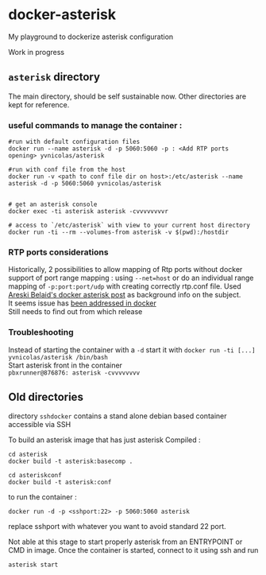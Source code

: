 docker-asterisk
===============

My playground to dockerize asterisk configuration

Work in progress

## `asterisk` directory

The main directory, should be self sustainable now. Other directories are kept for reference.

### useful commands to manage the container :

```
#run with default configuration files
docker run --name asterisk -d -p 5060:5060 -p : <Add RTP ports opening> yvnicolas/asterisk

#run with conf file from the host
docker run -v <path to conf file dir on host>:/etc/asterisk --name asterisk -d -p 5060:5060 yvnicolas/asterisk


# get an asterisk console
docker exec -ti asterisk asterisk -cvvvvvvvvr

# access to `/etc/asterisk` with view to your current host directory
docker run -ti --rm --volumes-from asterisk -v $(pwd):/hostdir

```

### RTP ports considerations
Historically, 2 possibilities to allow mapping of Rtp ports without docker support of port range mapping : using `--net=host` or do an individual range mapping of `-p:port:port/udp` with creating correctly rtp.conf file. Used [Areski Belaid's docker asterisk post](http://areskibelaid.com/asterisk-on-docker/index.html) as background info on the subject.  
It seems issue has [been addressed in docker](https://github.com/docker/docker/pull/8167)  
Still needs to find out from which release 


### Troubleshooting
Instead of starting the container with a `-d` start it with `docker run -ti [...] yvnicolas/asterisk /bin/bash`  
Start asterisk front in the container  
`pbxrunner@876876: asterisk -cvvvvvvvv `

## Old directories

directory `sshdocker` contains a stand alone debian based container accessible via SSH

To build an asterisk image that has just asterisk Compiled :

```
cd asterisk
docker build -t asterisk:basecomp .
```


```
cd asteriskconf
docker build -t asterisk:conf
```

to run the container :

```
docker run -d -p <sshport:22> -p 5060:5060 asterisk
```
replace sshport with whatever you want to avoid standard 22 port.

Not able at this stage to start properly asterisk from an ENTRYPOINT or CMD in image. Once the container is started, connect to it using ssh and run
```
asterisk start
```